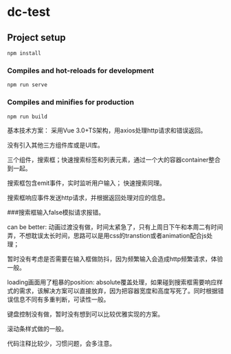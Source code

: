 # dc-test

## Project setup
```
npm install
```

### Compiles and hot-reloads for development
```
npm run serve
```

### Compiles and minifies for production
```
npm run build
```

基本技术方案：
采用Vue 3.0+TS架构，用axios处理http请求和错误返回。

没有引入其他三方组件库或是UI库。

三个组件，搜索框；快速搜索标签和列表元素，通过一个大的容器container整合到一起。

搜索框包含emit事件，实时监听用户输入；
快速搜索同理。

搜索框响应事件发送http请求，并根据返回处理对应的信息。

###搜索框输入false模拟请求报错。

can be better:
动画过渡没有做，时间太紧急了，只有上周日下午和本周二有时间弄，不想耽误太长时间，思路可以是用css的transtion或者animation配合js处理；

暂时没有考虑是否需要在输入框做防抖，因为频繁输入会造成http频繁请求，体验一般。

loading画面用了粗暴的position: absolute覆盖处理，如果碰到搜索框需要响应样式的需求，该解决方案可以直接放弃，因为把容器宽度和高度写死了。同时根据错误信息不同有多重判断，可读性一般。

键盘控制没有做，暂时没有想到可以比较优雅实现的方案。

滚动条样式做的一般。

代码注释比较少，习惯问题，会多注意。


